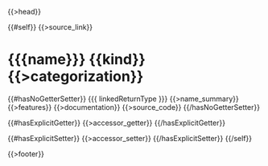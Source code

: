 {{>head}}

{{#self}}
  {{>source_link}}
  # {{{name}}} {{kind}} {{>categorization}}

  {{#hasNoGetterSetter}}
      {{{ linkedReturnType }}}
      {{>name_summary}}
      {{>features}}
    {{>documentation}}
    {{>source_code}}
  {{/hasNoGetterSetter}}

  {{#hasExplicitGetter}}
    {{>accessor_getter}}
  {{/hasExplicitGetter}}

  {{#hasExplicitSetter}}
    {{>accessor_setter}}
  {{/hasExplicitSetter}}
{{/self}}

{{>footer}}